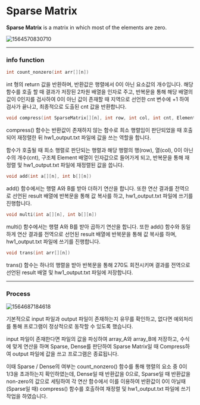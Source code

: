 # Sparse Matrix

**Sparse Matrix** is a matrix in which most of the elements are zero.

![1564570830710](https://user-images.githubusercontent.com/32171039/62322993-4765b580-b4e1-11e9-93ab-a89ca54bbf30.png)

---

### info function

```c
int count_nonzero(int arr[][n])
```

int 형의 return 값을 반환하며, 반환값은 행렬에서 0이 아닌 요소값의 개수입니다.
해당 함수를 호출 할 때 결과가 저장된 2차원 배열을 인자로 주고, 반복문을 통해 해당 배열의 값이 0인지를 검사하여 0이 아닌 값이 존재할 때 지역으로 선언한 cnt 변수에 +1 하여 검사가 끝나고, 최종적으로 도출된 cnt 값을 반환합니다.



```c
void compress(int SparseMatrix[][n], int row, int col, int cnt, Element CompMatrix[])
```

compress() 함수는 반환값이 존재하지 않는 함수로 희소 행렬임이 판단되었을 때 호출되어 재정렬한 뒤 hw1_output.txt 파일에 값을 쓰는 역할을 합니다.

함수가 호출될 때 희소 행렬로 판단되는 행렬과 해당 행렬의 행(row), 열(col), 0이 아닌 수의 개수(cnt), 구조체 Element 배열이 인자값으로 들어가게 되고, 반복문을 통해 재정렬 및 hw1_output.txt 파일에 재정렬된 값을 씁니다.



```c
void add(int a[][n], int b[][n])
```

add() 함수에서는 행렬 A와 B를 받아 더하기 연산을 합니다.
또한 연산 결과를 전역으로 선언된 result 배열에 반복문을 통해 값 복사를 하고, hw1_output.txt 파일에 쓰기를 진행합니다.



```c
void multi(int a[][n], int b[][n])
```

multi() 함수에서는 행렬 A와 B를 받아 곱하기 연산을 합니다.
또한 add() 함수와 동일하게 연산 결과를 전역으로 선언된 result 배열에 반복문을 통해 값 복사를 하며, hw1_output.txt 파일에 쓰기를 진행합니다.



```c
void trans(int arr[][n])
```


trans() 함수는 하나의 행렬을 받아 반복문을 통해 270도 회전시키며 결과를 전역으로 선언된 result 배열 및 hw1_output.txt 파일에 저장합니다.

---

### Process

![1564687184618](https://user-images.githubusercontent.com/32171039/62323049-6106fd00-b4e1-11e9-8630-e20ed2c30a3d.png)

기본적으로 input 파일과 output 파일이 존재하는지 유무를 확인하고, 없다면 예외처리를 통해 프로그램이 정상적으로 동작할 수 있도록 했습니다.

input 파일이 존재한다면 파일의 값을 파싱하여 array_A와 array_B에 저장하고, 수식에 맞게 연산을 하며 Sparse, Dense를 판단하여 Sparse Matrix일 때 Compress하여 output 파일에 값을 쓰고 프로그램은 종료됩니다.

이때 Sparse / Dense의 여부는 count_nonzero() 함수를 통해 행렬의 요소 중 0이 1/3을 초과하는지 확인하였는데, Dense일 때 반환값을 0으로, Sparse일 때 반환값을 non-zero의 값으로 세팅하여 각 연산 함수에서 이를 이용하여 반환값이 0이 아닐때 (Sparse일 때) compress() 함수를 호출하여 재정렬 및 hw1_output.txt 파일에 쓰기 작업을 하였습니다.
